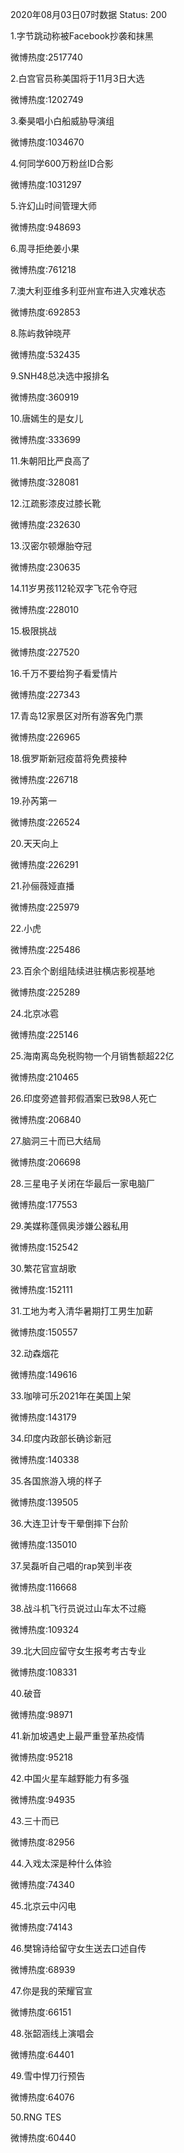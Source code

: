 2020年08月03日07时数据
Status: 200

1.字节跳动称被Facebook抄袭和抹黑

微博热度:2517740

2.白宫官员称美国将于11月3日大选

微博热度:1202749

3.秦昊唱小白船威胁导演组

微博热度:1034670

4.何同学600万粉丝ID合影

微博热度:1031297

5.许幻山时间管理大师

微博热度:948693

6.周寻拒绝姜小果

微博热度:761218

7.澳大利亚维多利亚州宣布进入灾难状态

微博热度:692853

8.陈屿救钟晓芹

微博热度:532435

9.SNH48总决选中报排名

微博热度:360919

10.唐嫣生的是女儿

微博热度:333699

11.朱朝阳比严良高了

微博热度:328081

12.江疏影漆皮过膝长靴

微博热度:232630

13.汉密尔顿爆胎夺冠

微博热度:230635

14.11岁男孩112轮双字飞花令夺冠

微博热度:228010

15.极限挑战

微博热度:227520

16.千万不要给狗子看爱情片

微博热度:227343

17.青岛12家景区对所有游客免门票

微博热度:226965

18.俄罗斯新冠疫苗将免费接种

微博热度:226718

19.孙芮第一

微博热度:226524

20.天天向上

微博热度:226291

21.孙俪薇娅直播

微博热度:225979

22.小虎

微博热度:225486

23.百余个剧组陆续进驻横店影视基地

微博热度:225289

24.北京冰雹

微博热度:225146

25.海南离岛免税购物一个月销售额超22亿

微博热度:210465

26.印度旁遮普邦假酒案已致98人死亡

微博热度:206840

27.脑洞三十而已大结局

微博热度:206698

28.三星电子关闭在华最后一家电脑厂

微博热度:177553

29.美媒称蓬佩奥涉嫌公器私用

微博热度:152542

30.繁花官宣胡歌

微博热度:152111

31.工地为考入清华暑期打工男生加薪

微博热度:150557

32.动森烟花

微博热度:149616

33.咖啡可乐2021年在美国上架

微博热度:143179

34.印度内政部长确诊新冠

微博热度:140338

35.各国旅游入境的样子

微博热度:139505

36.大连卫计专干晕倒摔下台阶

微博热度:135010

37.吴磊听自己唱的rap笑到半夜

微博热度:116668

38.战斗机飞行员说过山车太不过瘾

微博热度:109324

39.北大回应留守女生报考考古专业

微博热度:108331

40.破音

微博热度:98971

41.新加坡遇史上最严重登革热疫情

微博热度:95218

42.中国火星车越野能力有多强

微博热度:94935

43.三十而已

微博热度:82956

44.入戏太深是种什么体验

微博热度:74340

45.北京云中闪电

微博热度:74143

46.樊锦诗给留守女生送去口述自传

微博热度:68939

47.你是我的荣耀官宣

微博热度:66151

48.张韶涵线上演唱会

微博热度:64401

49.雪中悍刀行预告

微博热度:64076

50.RNG TES

微博热度:60440

